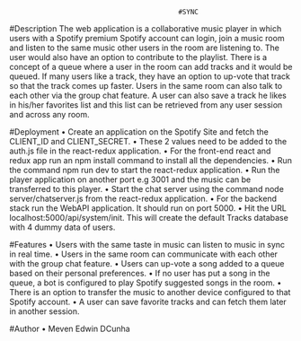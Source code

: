                                               #SYNC
#Description
The web application is a collaborative music player in which users with a Spotify premium Spotify account can login, join a music room and listen to the same music other users in the room are listening to. The user would also have an option to contribute to the playlist. 
There is a concept of a queue where a user in the room can add tracks and it would be queued. If many users like a track, they have an option to up-vote that track so that the track comes up faster. Users in the same room can also talk to each other via the group chat feature.
A user can also save a track he likes in his/her favorites list and this list can be retrieved from any user session and across any room.

#Deployment 
•	Create an application on the Spotify Site and fetch the CLIENT_ID and CLIENT_SECRET.
•	These 2 values need to be added to the auth.js file in the react-redux application. 
•	For the front-end react and redux app run an npm install command to install all the dependencies.
•	Run the command npm run dev to start the react-redux application.
•	Run the player application on another port e.g 3001 and the music can be transferred to this player.
•	Start the chat server using the command node server/chatserver.js from the react-redux application.
•	For the backend stack run the WebAPI application. It should run on port 5000.
•	Hit the URL localhost:5000/api/system/init. This will create the default Tracks database with 4 dummy data of users.

#Features
•	Users with the same taste in music can listen to music in sync in real time.
•	Users in the same room can communicate with each other with the group chat feature.
•	Users can up-vote a song added to a queue based on their personal preferences.
•	If no user has put a song in the queue, a bot is configured to play Spotify suggested songs in the room.
•	There is an option to transfer the music to another device configured to that Spotify account.
•	A user can save favorite tracks and can fetch them later in another session.

#Author
•	Meven Edwin DCunha

